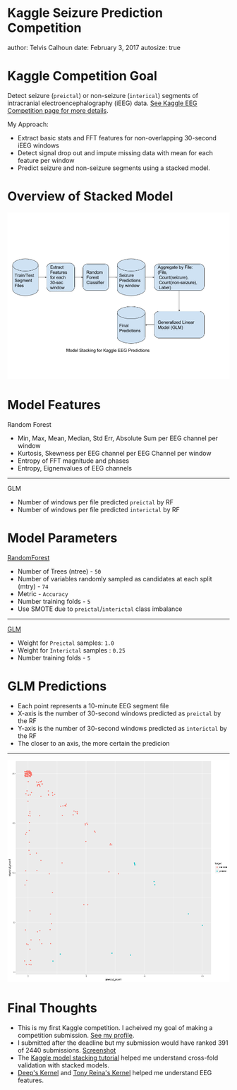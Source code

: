 Kaggle Seizure Prediction Competition
========================================================
author: Telvis Calhoun
date: February 3, 2017
autosize: true

Kaggle Competition Goal
========================================================

Detect seizure (`preictal`) or non-seizure (`interical`) segments of intracranial electroencephalography (iEEG) data. [See Kaggle EEG Competition page for more details](https://www.kaggle.com/c/melbourne-university-seizure-prediction).

My Approach: 

- Extract basic stats and FFT features for non-overlapping 30-second iEEG windows
- Detect signal drop out and impute missing data with mean for each feature per window
- Predict seizure and non-seizure segments using a stacked model.


Overview of Stacked Model
========================================================

![Kaggle-EEG-Model-Stacking](images/Kaggle-EEG-Model-Stacking.png)

Model Features
========================================================

Random Forest
* Min, Max, Mean, Median, Std Err, Absolute Sum per EEG channel per window
* Kurtosis, Skewness per EEG channel per EEG Channel per window
* Entropy of FFT magnitude and phases
* Entropy, Eignenvalues of EEG channels

***
GLM

* Number of windows per file predicted `preictal` by RF
* Number of windows per file predicted `interictal` by RF

Model Parameters
========================================================

[RandomForest](https://cran.r-project.org/web/packages/randomForest/index.html)
* Number of Trees (ntree) - `50`
* Number of variables randomly sampled as candidates at each split (mtry) - `74`
* Metric - `Accuracy`
* Number training folds - `5`
* Use SMOTE due to `preictal`/`interictal` class imbalance

***

[GLM](https://stat.ethz.ch/R-manual/R-patched/library/stats/html/glm.html)
* Weight for `Preictal` samples: `1.0`
* Weight for `Interictal` samples : `0.25`
* Number training folds - `5`

GLM Predictions
========================================================

* Each point represents a 10-minute EEG segment file
* X-axis is the number of 30-second windows predicted as `preictal` by the RF
* Y-axis is the number of 30-second windows predicted as `interictal` by the RF
* The closer to an axis, the more certain the predicion

***

![GLM Predictions](images/train_1_window_30_quick_FALSE_preds.png)


Final Thoughts
========================================================

* This is my first Kaggle competition. I acheived my goal of making a competition submission. [See my profile](https://www.kaggle.com/telvis).
* I submitted after the deadline but my submission would have ranked 391 of 2440 submissions. [Screenshot](./images/kaggle_eeg_submission_capture.png) 
* The [Kaggle model stacking tutorial](http://blog.kaggle.com/2016/12/27/a-kagglers-guide-to-model-stacking-in-practice/) helped me understand cross-fold validation with stacked models.
* [Deep's Kernel](https://www.kaggle.com/deepcnn/melbourne-university-seizure-prediction/feature-extractor-matlab2python-translated) and [Tony Reina's Kernel](https://www.kaggle.com/treina/melbourne-university-seizure-prediction/feature-extractor-matlab2python-translated) helped me understand EEG features. 

